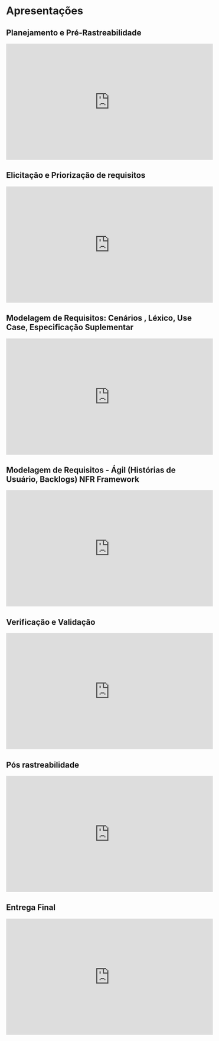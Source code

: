 # <a>Apresentações</a>

## <a>Planejamento e Pré-Rastreabilidade</a>

<iframe width="560" height="315" src="https://www.youtube.com/embed/2OMZSk2WDJk" title="Apresentação 1 - VivaBem" frameborder="0" allow="accelerometer; autoplay; clipboard-write; encrypted-media; gyroscope; picture-in-picture" allowfullscreen></iframe>

## <a>Elicitação e Priorização de requisitos</a>

<iframe width="560" height="315" src="https://www.youtube.com/embed/EJq8DCl6Q3I" title="YouTube video player" frameborder="0" allow="accelerometer; autoplay; clipboard-write; encrypted-media; gyroscope; picture-in-picture" allowfullscreen></iframe>

## <a>Modelagem de Requisitos: Cenários , Léxico, Use Case, Especificação Suplementar</a>

<iframe width="560" height="315" src="https://www.youtube.com/embed/Mfmgso19kzw" title="YouTube video player" frameborder="0" allow="accelerometer; autoplay; clipboard-write; encrypted-media; gyroscope; picture-in-picture" allowfullscreen></iframe>

## <a>Modelagem de Requisitos - Ágil (Histórias de Usuário, Backlogs) NFR Framework</a>

<iframe width="560" height="315" src="https://www.youtube.com/embed/gPZMtsdB-CE" title="YouTube video player" frameborder="0" allow="accelerometer; autoplay; clipboard-write; encrypted-media; gyroscope; picture-in-picture" allowfullscreen></iframe>

## <a>Verificação e Validação</a>

<iframe width="560" height="315" src="https://www.youtube.com/embed/BvMSTqmaABI" title="YouTube video player" frameborder="0" allow="accelerometer; autoplay; clipboard-write; encrypted-media; gyroscope; picture-in-picture" allowfullscreen></iframe>

## <a>Pós rastreabilidade</a>

<iframe width="560" height="315" src="https://www.youtube.com/embed/jHOZ9O9ujvs" title="YouTube video player" frameborder="0" allow="accelerometer; autoplay; clipboard-write; encrypted-media; gyroscope; picture-in-picture" allowfullscreen></iframe>

## <a>Entrega Final</a>

<iframe width="560" height="315" src="https://www.youtube.com/embed/4RQmu38PMVI" title="YouTube video player" frameborder="0" allow="accelerometer; autoplay; clipboard-write; encrypted-media; gyroscope; picture-in-picture" allowfullscreen></iframe>
